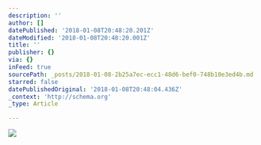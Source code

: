 ```yaml
---
description: ''
author: []
datePublished: '2018-01-08T20:48:20.201Z'
dateModified: '2018-01-08T20:48:20.001Z'
title: ''
publisher: {}
via: {}
inFeed: true
sourcePath: _posts/2018-01-08-2b25a7ec-ecc1-48d6-bef0-748b10e3ed4b.md
starred: false
datePublishedOriginal: '2018-01-08T20:48:04.436Z'
_context: 'http://schema.org'
_type: Article

---
```

![](https://the-grid-user-content.s3-us-west-2.amazonaws.com/c628f359-3ab9-44bc-85c6-fb1c51de60f7.jpg)